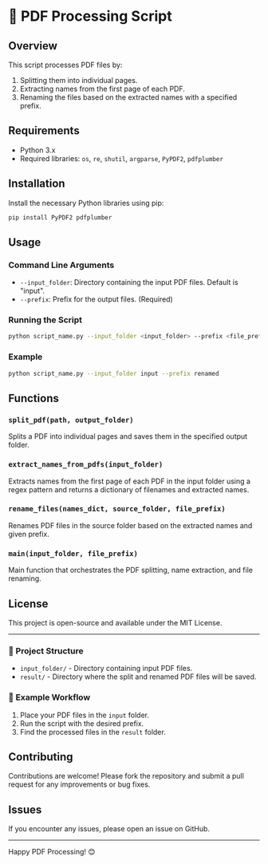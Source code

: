 # 📄 PDF Processing Script

## Overview

This script processes PDF files by:
1. Splitting them into individual pages.
2. Extracting names from the first page of each PDF.
3. Renaming the files based on the extracted names with a specified prefix.

## Requirements

- Python 3.x
- Required libraries: `os`, `re`, `shutil`, `argparse`, `PyPDF2`, `pdfplumber`

## Installation

Install the necessary Python libraries using pip:

```bash
pip install PyPDF2 pdfplumber
```

## Usage

### Command Line Arguments

- `--input_folder`: Directory containing the input PDF files. Default is "input".
- `--prefix`: Prefix for the output files. (Required)

### Running the Script

```bash
python script_name.py --input_folder <input_folder> --prefix <file_prefix>
```

### Example

```bash
python script_name.py --input_folder input --prefix renamed
```

## Functions

### `split_pdf(path, output_folder)`

Splits a PDF into individual pages and saves them in the specified output folder.

### `extract_names_from_pdfs(input_folder)`

Extracts names from the first page of each PDF in the input folder using a regex pattern and returns a dictionary of filenames and extracted names.

### `rename_files(names_dict, source_folder, file_prefix)`

Renames PDF files in the source folder based on the extracted names and given prefix.

### `main(input_folder, file_prefix)`

Main function that orchestrates the PDF splitting, name extraction, and file renaming.

## License

This project is open-source and available under the MIT License.

---

### 📂 Project Structure

- `input_folder/` - Directory containing input PDF files.
- `result/` - Directory where the split and renamed PDF files will be saved.

### 📑 Example Workflow

1. Place your PDF files in the `input` folder.
2. Run the script with the desired prefix.
3. Find the processed files in the `result` folder.

## Contributing

Contributions are welcome! Please fork the repository and submit a pull request for any improvements or bug fixes.

## Issues

If you encounter any issues, please open an issue on GitHub.

---

Happy PDF Processing! 😊
